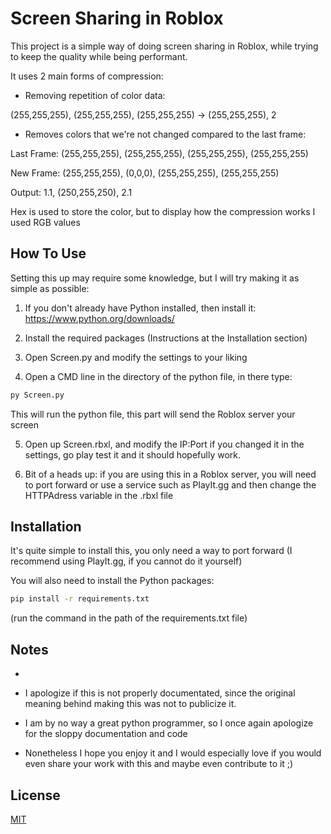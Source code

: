 
# Screen Sharing in Roblox

This project is a simple way of doing screen sharing in Roblox, while trying to keep the quality while being performant.


It uses 2 main forms of compression:
- Removing repetition of color data:
  
 (255,255,255), (255,255,255), (255,255,255) -> (255,255,255), 2

 - Removes colors that we're not changed compared to the last frame:

Last Frame:
  (255,255,255), (255,255,255), (255,255,255), (255,255,255)

New Frame: 
(255,255,255), (0,0,0), (255,255,255), (255,255,255)

Output: 
1.1, (250,255,250), 2.1

Hex is used to store the color, but to display how the compression works I used RGB values

## How To Use
Setting this up may require some knowledge, but I will try making it as simple as possible:
 1. If you don't already have Python installed, then install it: https://www.python.org/downloads/
  
  2. Install the required packages (Instructions at the Installation section)
  
  3. Open Screen.py and modify the settings to your liking

  4. Open a CMD line in the directory of the python file, in there type:
  ```bash
  py Screen.py
  ```
  This will run the python file, this part will send the Roblox server your screen

  5. Open up Screen.rbxl, and modify the IP:Port if you changed it in the settings, go play test it and it should hopefully work.

  6. Bit of a heads up: if you are using this in a Roblox server, you will need to port forward or use a service such as PlayIt.gg and then change the HTTPAdress variable in the     .rbxl file
  

## Installation

It's quite simple to install this, you only need a way to port forward (I recommend using PlayIt.gg, if you cannot do it yourself)

You will also need to install the Python packages: 
```bash
pip install -r requirements.txt
```
(run the command in the path of the requirements.txt file)



## Notes
-

- I apologize if this is not properly documentated, since the original meaning behind making this was not to publicize it.

- I am by no way a great python programmer, so I once again apologize for the sloppy documentation and code

- Nonetheless I hope you enjoy it and I would especially love if you would even share your work with this and maybe even contribute to it ;)
## License

[MIT](https://choosealicense.com/licenses/mit/)

